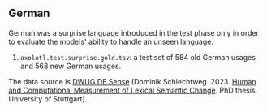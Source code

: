 ## German

German was a surprise language introduced in the test phase only in order to evaluate the models' ability to handle an unseen language.

1. `axolotl.test.surprise.gold.tsv`: a test set of 584 old German usages and 568 new German usages.

The data source is [DWUG DE Sense](https://www.ims.uni-stuttgart.de/forschung/ressourcen/experiment-daten/dwug-de-sense/) (Dominik Schlechtweg. 2023. [Human and Computational Measurement of Lexical Semantic Change](http://dx.doi.org/10.18419/opus-12833). PhD thesis. University of Stuttgart).